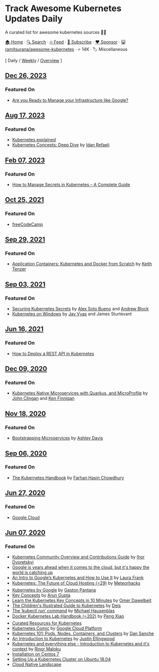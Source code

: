 # Track Awesome Kubernetes Updates Daily

A curated list for awesome kubernetes sources :ship::tada:

[🏠 Home](/README.md) · [🔍 Search](https://www.trackawesomelist.com/search/) · [🔥 Feed](https://www.trackawesomelist.com/ramitsurana/awesome-kubernetes/rss.xml) · [📮 Subscribe](https://trackawesomelist.us17.list-manage.com/subscribe?u=d2f0117aa829c83a63ec63c2f&id=36a103854c) · [❤️  Sponsor](https://github.com/sponsors/theowenyoung) · [😺 ramitsurana/awesome-kubernetes](https://github.com/ramitsurana/awesome-kubernetes) · ⭐ 14K · 🏷️ Miscellaneous

[ Daily / [Weekly](/content/ramitsurana/awesome-kubernetes/week/README.md) / [Overview](/content/ramitsurana/awesome-kubernetes/readme/README.md) ]

## [Dec 26, 2023](/content/2023/12/26/README.md)

### Featured On

*   [Are you Ready to Manage your Infrastructure like Google?](https://www.linkedin.com/pulse/you-ready-manage-your-infrastructure-like-google-matthew-bates/)

## [Aug 17, 2023](/content/2023/08/17/README.md)

### Featured On

*   [Kubernetes explained](https://blog.brainboard.co/kubernetes-explained-dde470707cb2)
*   [Kubernetes Concepts: Deep Dive](https://dev.to/idanref/kubernetes-concepts-deep-dive-50en) by [Idan Refaeli](https://www.linkedin.com/in/idan-refaeli-65082a175/)

## [Feb 07, 2023](/content/2023/02/07/README.md)

### Featured On

*   [How to Manage Secrets in Kubernetes – A Complete Guide](https://spacelift.io/blog/kubernetes-secrets)

## [Oct 25, 2021](/content/2021/10/25/README.md)

### Featured On

*   [freeCodeCamp](https://www.freecodecamp.org/news/a-friendly-introduction-to-kubernetes-670c50ce4542/)

## [Sep 29, 2021](/content/2021/09/29/README.md)

### Featured On

*   [Application Containers: Kubernetes and Docker from Scratch](https://keithtenzer.com/containers/application-containers-kubernetes-and-docker-from-scratch/) by [Keith Tenzer](https://twitter.com/keithtenzer)

## [Sep 03, 2021](/content/2021/09/03/README.md)

### Featured On

*   [Securing Kubernetes Secrets](https://www.manning.com/books/securing-kubernetes-secrets) by [Alex Soto Bueno](https://github.com/lordofthejars) and [Andrew Block](https://github.com/sabre1041)
*   [Kubernetes on Windows](https://www.manning.com/books/kubernetes-on-windows) by [Jay Vyas](https://twitter.com/jayunit100) and James Sturtevant

## [Jun 16, 2021](/content/2021/06/16/README.md)

### Featured On

*   [How to Deploy a REST API in Kubernetes](https://www.loginradius.com/blog/async/rest-api-kubernetes/)

## [Dec 09, 2020](/content/2020/12/09/README.md)

### Featured On

*   [Kubernetes Native Microservices with Quarkus, and MicroProfile](https://www.manning.com/books/kubernetes-native-microservices-with-quarkus-and-microprofile) by [John Clingan](https://twitter.com/jclingan) and [Ken Finnigan](https://twitter.com/kenfinnigan)

## [Nov 18, 2020](/content/2020/11/18/README.md)

### Featured On

*   [Bootstrapping Microservices](https://www.manning.com/books/bootstrapping-microservices-with-docker-kubernetes-and-terraform) by [Ashley Davis](https://twitter.com/ashleydavis75)

## [Sep 06, 2020](/content/2020/09/06/README.md)

### Featured On

*   [The Kubernetes Handbook](https://www.freecodecamp.org/news/the-kubernetes-handbook/) by [Farhan Hasin Chowdhury](https://twitter.com/frhnhsin)

## [Jun 27, 2020](/content/2020/06/27/README.md)

### Featured On

*   [Google Cloud](https://cloud.google.com/community/)

## [Jun 07, 2020](/content/2020/06/07/README.md)

### Featured On

*   [Kubernetes Community Overview and Contributions Guide](https://docs.google.com/presentation/d/1JqcALpsg07eH665ZXQrIvOcin6SzzsIUjMRRVivrZMg/edit?usp=sharing) by [Ihor Dvoretskyi](https://twitter.com/idvoretskyi/)
*   [Google is years ahead when it comes to the cloud, but it's happy the world is catching up](http://www.businessinsider.in/Google-is-years-ahead-when-it-comes-to-the-cloud-but-its-happy-the-world-is-catching-up/articleshow/47793327.cms)
*   [An Intro to Google’s Kubernetes and How to Use It](http://www.ctl.io/developers/blog/post/what-is-kubernetes-and-how-to-use-it/) by [Laura Frank](https://twitter.com/rhein_wein)
*   [Kubernetes: The Future of Cloud Hosting (⭐29)](https://github.com/meteorhacks/meteorhacks.github.io/blob/master/_posts/2015-04-22-learn-kubernetes-the-future-of-the-cloud.md) by [Meteorhacks](https://twitter.com/meteorhacks)
*   [Kubernetes by Google](http://thevirtualizationguy.wordpress.com/tag/kubernetes/) by [Gaston Pantana](https://twitter.com/GastonPantana)
*   [Key Concepts](http://blog.arungupta.me/key-concepts-kubernetes/) by [Arun Gupta](https://twitter.com/arungupta)
*   [Learn the Kubernetes Key Concepts in 10 Minutes](http://omerio.com/2015/12/18/learn-the-kubernetes-key-concepts-in-10-minutes/) by [Omer Dawelbeit](https://twitter.com/omerio)
*   [The Children's Illustrated Guide to Kubernetes](https://kubernetes.io/blog/2016/06/illustrated-childrens-guide-to-kubernetes/) by [Deis](https://github.com/deis)
*   [The ‘kubectl run’ command](http://medium.com/@mhausenblas/the-kubectl-run-command-27c68de5cb76#.mlwi5an7o) by [Michael Hausenblas](https://twitter.com/mhausenblas)
*   [Docker Kubernetes Lab Handbook (⭐202)](https://github.com/xiaopeng163/docker-k8s-lab) by [Peng Xiao](https://twitter.com/xiaopeng163)
*   [Curated Resources for Kubernetes](https://hackr.io/tutorials/learn-kubernetes)
*   [Kubernetes Comic](https://cloud.google.com/kubernetes-engine/kubernetes-comic/) by [Google Cloud Platform](https://cloud.google.com/)
*   [Kubernetes 101: Pods, Nodes, Containers, and Clusters](https://medium.com/google-cloud/kubernetes-101-pods-nodes-containers-and-clusters-c1509e409e16) by [Dan Sanche](https://medium.com/@sanche)
*   [An Introduction to Kubernetes](http://www.digitalocean.com/community/tutorials/an-introduction-to-kubernetes) by [Justin Ellingwood](https://twitter.com/jmellingwood)
*   [Kubernetes and everything else - Introduction to Kubernetes and it's context](https://rinormaloku.com/introduction-application-architecture/) by [Rinor Maloku](https://twitter.com/rinormaloku)
*   [Installation on Centos 7](http://severalnines.com/blog/installing-kubernetes-cluster-minions-centos7-manage-pods-services)
*   [Setting Up a Kubernetes Cluster on Ubuntu 18.04](https://mherman.org/blog/2018/08/20/setting-up-a-kubernetes-cluster-on-ubuntu/)
*   [Cloud Native Landscape](https://landscape.cncf.io/)